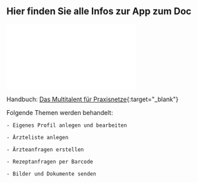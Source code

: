 ## Hier finden Sie alle Infos zur App zum Doc

![App zum Doc Logo](helpwave/support/Dokumente/Patienten/handbuch_azd_patient_bild.pdf)

Handbuch: [Das Multitalent für Praxisnetze](helpwave/support/Dokumente/Patienten/handbuch_azd_patient.pdf){:target="_blank"}

Folgende Themen werden behandelt:

    - Eigenes Profil anlegen und bearbeiten

    - Ärzteliste anlegen

    - Ärzteanfragen erstellen

    - Rezeptanfragen per Barcode

    - Bilder und Dokumente senden



